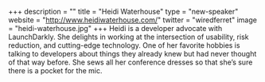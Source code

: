+++
description = ""
title = "Heidi Waterhouse"
type = "new-speaker"
website = "http://www.heidiwaterhouse.com/"
twitter = "wiredferret"
image = "heidi-waterhouse.jpg"
+++
Heidi is a developer advocate with LaunchDarkly. She delights in working at the intersection of usability, risk reduction, and cutting-edge technology. One of her favorite hobbies is talking to developers about things they already knew but had never thought of that way before. She sews all her conference dresses so that she’s sure there is a pocket for the mic.